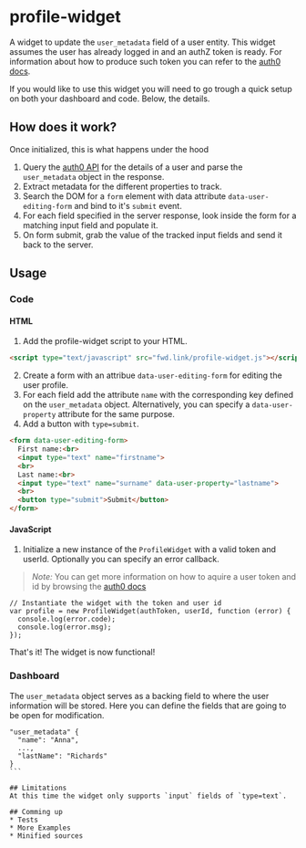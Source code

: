 # profile-widget

A widget to update the `user_metadata` field of a user entity. This widget assumes the user has already logged in and an authZ token is ready. For information about how to produce such token you can refer to the [auth0 docs](https://auth0.com/docs).

If you would like to use this widget you will need to go trough a quick setup on both your dashboard and code. Below, the details.

## How does it work?
Once initialized, this is what happens under the hood

1. Query the [auth0 API](https://auth0.com/docs/api/v2) for the details of a user and parse the `user_metadata` object in the response. 
2. Extract metadata for the different properties to track.
3. Search the DOM for a `form` element with data attribute `data-user-editing-form` and bind to it's `submit` event.
4. For each field specified in the server response, look inside the form for a matching input field and populate it.
5. On form submit, grab the value of the tracked input fields and send it back to the server.

## Usage
### Code
#### HTML

1. Add the profile-widget script to your HTML.

``` HTML
<script type="text/javascript" src="fwd.link/profile-widget.js"></script>
```

2. Create a form with an attribue `data-user-editing-form` for editing the user profile. 
3. For each field add the attribute `name` with the corresponding key defined on the `user_metadata` object. Alternatively, you can specify a `data-user-property` attribute for the same purpose.
5. Add a button with `type=submit`.

``` HTML
<form data-user-editing-form>
  First name:<br>
  <input type="text" name="firstname">
  <br>
  Last name:<br>
  <input type="text" name="surname" data-user-property="lastname">
  <br>
  <button type="submit">Submit</button>
</form>
```

#### JavaScript

1. Initialize a new instance of the `ProfileWidget` with a valid token and userId. Optionally you can specify an error callback.

> *Note:* You can get more information on how to aquire a user token and id by browsing the [auth0 docs](https://auth0.com/docs)

``` JS
// Instantiate the widget with the token and user id
var profile = new ProfileWidget(authToken, userId, function (error) {
  console.log(error.code);
  console.log(error.msg);
});
```

That's it! The widget is now functional! 

### Dashboard
The  `user_metadata` object serves as a backing field to where the user information will be stored. Here you can define the fields that are going to be open for modification.

````
"user_metadata" {
  "name": "Anna",
  ...,
  "lastName": "Richards"
}
```

## Limitations
At this time the widget only supports `input` fields of `type=text`.

## Comming up
* Tests
* More Examples
* Minified sources
